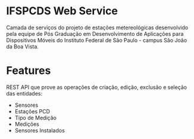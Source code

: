 # IFSPCDS Web Service

Camada de serviços do projeto de estações metereológicas desenvolvido pela equipe de Pós Graduação em Desenvolvimento de Aplicações para Dispositivos Móveis do Instituto Federal de São Paulo - campus São João da Boa Vista.

# Features

REST API que prove as operações de criação, edição, exclusão e seleção das entidades:
  - Sensores
  - Estações PCD
  - Tipo de Medição
  - Medições
  - Sensores Instalados
